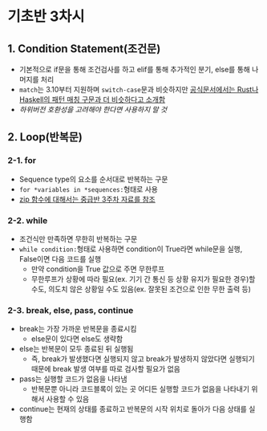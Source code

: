 # 기초반 3차시

## 1. Condition Statement(조건문)

- 기본적으로 if문을 통해 조건검사를 하고 elif를 통해 추가적인 분기, else를 통해 나머지를 처리
- `match`는 3.10부터 지원하며 `switch-case`문과 비슷하지만 [공식문서에서는 Rust나 Haskell의 패턴 매칭 구문과 더 비슷하다고 소개함](https://docs.python.org/3/tutorial/controlflow.html#match-statements)
- *하위버전 호환성을 고려해야 한다면 사용하지 말 것*

## 2. Loop(반복문)

### 2-1. for

- Sequence type의 요소를 순서대로 반복하는 구문
- `for *variables in *sequences:`형태로 사용
- [zip 함수에 대해서는 중급반 3주차 자료를 참조](https://github.com/Indigo-Coder-github/Python_Lecture/tree/main/%EC%A4%91%EA%B8%89%EB%B0%98%203%EC%A3%BC%EC%B0%A8#zipiterables-strictfalse)

### 2-2. while

- 조건식만 만족하면 무한히 반복하는 구문
- `while condition:`형태로 사용하면 condition이 True라면 while문을 실행, False이면 다음 코드를 실행
  - 만약 condition을 True 값으로 주면 무한루프
  - 무한루프가 상황에 따라 필요(ex. 기기 간 통신 등 상황 유지가 필요한 경우)할 수도, 의도치 않은 상황일 수도 있음(ex. 잘못된 조건으로 인한 무한 출력 등)

### 2-3. break, else, pass, continue

- break는 가장 가까운 반복문을 종료시킴
  - else문이 있다면 else도 생략함
- else는 반복문이 모두 종료된 뒤 실행됨
  - 즉, break가 발생했다면 실행되지 않고 break가 발생하지 않았다면 실행되기 때문에 break 발생 여부를 따로 검사할 필요가 없음
- pass는 실행할 코드가 없음을 나타냄
  - 반복문뿐 아니라 코드블록이 있는 곳 어디든 실행할 코드가 없음을 나타내기 위해서 사용할 수 있음
- continue는 현재의 상태를 종료하고 반복문의 시작 위치로 돌아가 다음 상태를 실행함
